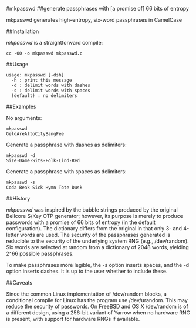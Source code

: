 #mkpasswd
##generate passphrases with [a promise of] 66 bits of entropy

mkpasswd generates high-entropy, six-word passphrases in CamelCase

##Installation

*mkpasswd* is a straightforward compile:

	cc -O0 -o mkpasswd mkpasswd.c

##Usage

	usage: mkpasswd [-dsh]
	  -h : print this message
	  -d : delimit words with dashes
	  -s : delimit words with spaces
	  (default) : no delimiters


##Examples

No arguments:

	mkpasswd
	GeldAreAltoCityBangFee
	
Generate a passphrase with dashes as delimiters: 

	mkpasswd -d
	Size-Dame-Sits-Folk-Lind-Red

Generate a passphrase with spaces as delimiters: 
		
	mkpasswd -s
	Coda Beak Sick Hymn Tote Dusk


##History

*mkpasswd* was inspired by the babble strings produced by the
original Bellcore S/Key OTP generator; however, its purpose
is merely to produce passwords with a promise of 66 bits of
entropy (in the default configuration).  The dictionary differs
from the original in that only 3- and 4-letter words are used.
The security of the passphrases generated is reducible to the
security of the underlying system RNG (e.g., /dev/random). Six
words are selected at random from a dictionary of 2048 words,
yielding 2^66 possible passphrases.

To make passphrases more legible, the -s option inserts spaces,
and the -d option inserts dashes.  It is up to the user whether
to include these.

##Caveats

Since the common Linux implementation of /dev/random blocks, a
conditional compile for Linux has the program use /dev/urandom.
This may reduce the security of passwords.  On FreeBSD and OS X
/dev/random is of a different design, using a 256-bit variant of
Yarrow when no hardware RNG is present, with support for hardware
RNGs if available.
